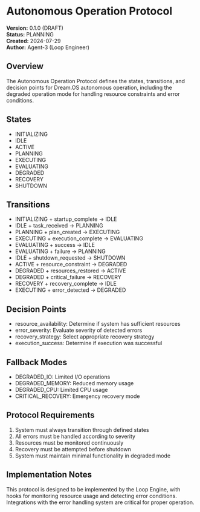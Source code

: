 # Autonomous Operation Protocol

**Version:** 0.1.0 (DRAFT)  
**Status:** PLANNING  
**Created:** 2024-07-29  
**Author:** Agent-3 (Loop Engineer)

## Overview

The Autonomous Operation Protocol defines the states, transitions, and decision points for Dream.OS autonomous operation, including the degraded operation mode for handling resource constraints and error conditions.

## States

- INITIALIZING
- IDLE
- ACTIVE
- PLANNING
- EXECUTING
- EVALUATING
- DEGRADED
- RECOVERY
- SHUTDOWN

## Transitions

- INITIALIZING + startup_complete -> IDLE
- IDLE + task_received -> PLANNING
- PLANNING + plan_created -> EXECUTING
- EXECUTING + execution_complete -> EVALUATING
- EVALUATING + success -> IDLE
- EVALUATING + failure -> PLANNING
- IDLE + shutdown_requested -> SHUTDOWN
- ACTIVE + resource_constraint -> DEGRADED
- DEGRADED + resources_restored -> ACTIVE
- DEGRADED + critical_failure -> RECOVERY
- RECOVERY + recovery_complete -> IDLE
- EXECUTING + error_detected -> DEGRADED

## Decision Points

- resource_availability: Determine if system has sufficient resources
- error_severity: Evaluate severity of detected errors
- recovery_strategy: Select appropriate recovery strategy
- execution_success: Determine if execution was successful

## Fallback Modes

- DEGRADED_IO: Limited I/O operations
- DEGRADED_MEMORY: Reduced memory usage
- DEGRADED_CPU: Limited CPU usage
- CRITICAL_RECOVERY: Emergency recovery mode

## Protocol Requirements

1. System must always transition through defined states
2. All errors must be handled according to severity
3. Resources must be monitored continuously
4. Recovery must be attempted before shutdown
5. System must maintain minimal functionality in degraded mode

## Implementation Notes

This protocol is designed to be implemented by the Loop Engine, with hooks for monitoring resource usage and detecting error conditions. Integrations with the error handling system are critical for proper operation. 